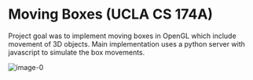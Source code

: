 # Moving Boxes (UCLA CS 174A)

Project goal was to implement moving boxes in OpenGL which include movement of 3D objects. Main implementation uses a python server with javascript to simulate the box movements.

![image-0](docs/step3.gif)

